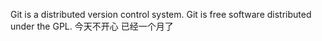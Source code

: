 Git is a distributed version control system.
Git is free software distributed under the GPL.
今天不开心
已经一个月了
